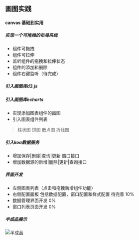 ## 画图实践

#### canvas 基础到实用



##### 实现一个可拖拽的布局系统
- 组件可拖拽
- 组件可拉伸
- 监听组件的拖拽和拉伸状态
- 组件的添加和删除
- 组件右键监听（待完成）

##### 引入画图库d3.js


##### 引入画图库echarts
- 实现添加图表组件的画图
- 引入图表组件列表
> 柱状图
> 饼图
> 散点图
> 折线图

##### 引入koa数据服务
- 增加保存|删除|查询|更新 窗口接口
- 增加数据源的新增|删除|更新|查询接口

##### 界面开发
- 左侧图表列表（点击和拖拽新增组件功能） 
- 右侧配置面板  包括数据配置，窗口配置和样式配置 待完善 10%
- 数据管理界面开发  0%
- 窗口列表页面开发  0%


##### 半成品展示
![半成品](https://github.com/song111/react-view/blob/master/src/assets/images/%E5%8D%8A%E6%88%90%E5%93%81.png)
